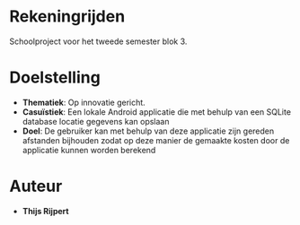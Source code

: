 # Rekeningrijden
Schoolproject voor het tweede semester blok 3.

# Doelstelling
* **Thematiek**: Op innovatie gericht. 
* **Casuïstiek**: Een lokale Android applicatie die met behulp van een SQLite database locatie gegevens kan opslaan
* **Doel**: De gebruiker kan met behulp van deze applicatie zijn gereden afstanden bijhouden zodat op deze manier de gemaakte kosten door de applicatie kunnen worden berekend

# Auteur
* **Thijs Rijpert**
